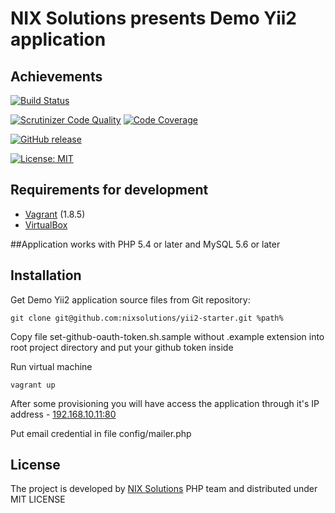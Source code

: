# NIX Solutions presents Demo Yii2 application

## Achievements

[![Build Status](https://travis-ci.org/nixsolutions/yii2-starter.svg?branch=master)](https://travis-ci.org/nixsolutions/yii2-starter)

[![Scrutinizer Code Quality](https://scrutinizer-ci.com/g/nixsolutions/yii2-starter/badges/quality-score.png?b=master)](https://scrutinizer-ci.com/g/nixsolutions/yii2-starter/?branch=master)
[![Code Coverage](https://scrutinizer-ci.com/g/nixsolutions/yii2-starter/badges/coverage.png?b=master)](https://scrutinizer-ci.com/g/nixsolutions/yii2-starter/?branch=master)

[![GitHub release](https://img.shields.io/github/release/nixsolutions/yii2-starter.svg)](https://github.com/nixsolutions/yii2-starter/releases)

[![License: MIT](https://img.shields.io/badge/License-MIT-yellow.svg)](https://github.com/nixsolutions/yii2-starter/blob/master/LICENSE.md)

## Requirements for development

- [Vagrant](https://www.vagrantup.com/) (1.8.5)
- [VirtualBox](https://www.virtualbox.org/wiki/Downloads)

##Application works with PHP 5.4 or later and MySQL 5.6 or later

## Installation

Get Demo Yii2 application source files from Git repository:
```
git clone git@github.com:nixsolutions/yii2-starter.git %path%
```

Copy file set-github-oauth-token.sh.sample without .example extension into root project directory and put your github token inside

Run virtual machine
```
vagrant up
```
After some provisioning you will have access the application through it's IP address - [192.168.10.11:80](http://192.168.10.11)

Put email credential in file config/mailer.php
## License

The project is developed by [NIX Solutions](http://nixsolutions.com) PHP team and distributed under MIT LICENSE
